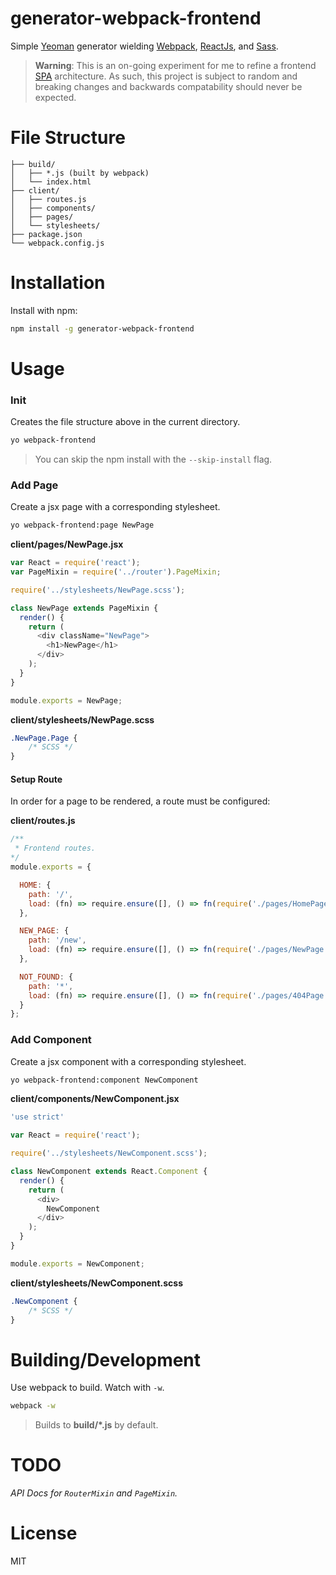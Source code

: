 generator-webpack-frontend
==========================
Simple [Yeoman](http://yeoman.io) generator wielding [Webpack](http://webpack.github.io/), [ReactJs](http://facebook.github.io/react/), and [Sass](http://sass-lang.com).
> __Warning__:
> This is an on-going experiment for me to refine a frontend [SPA](http://en.wikipedia.org/wiki/Single-page_application) architecture.
> As such, this project is subject to random and breaking changes and backwards compatability should never be expected.

File Structure
==============
  
	├── build/
	│   ├── *.js (built by webpack)
	│   └── index.html
	├── client/
	│   ├── routes.js
	│   ├── components/
	│   ├── pages/
	│   └── stylesheets/
	├── package.json
	└── webpack.config.js

Installation
============

Install with npm:

```bash
npm install -g generator-webpack-frontend
```

Usage
=====

### Init
Creates the file structure above in the current directory.
```bash
yo webpack-frontend
```

> You can skip the npm install with the `--skip-install` flag.


### Add Page
Create a jsx page with a corresponding stylesheet.
```bash
yo webpack-frontend:page NewPage
```

__client/pages/NewPage.jsx__
```js
var React = require('react');
var PageMixin = require('../router').PageMixin;

require('../stylesheets/NewPage.scss');

class NewPage extends PageMixin {
  render() {
    return (
      <div className="NewPage">
        <h1>NewPage</h1>
      </div>
    );
  }
}

module.exports = NewPage;

```

__client/stylesheets/NewPage.scss__
```scss
.NewPage.Page {
	/* SCSS */
}
```

#### Setup Route
In order for a page to be rendered, a route must be configured:

__client/routes.js__
```js
/**
 * Frontend routes.
*/
module.exports = {

  HOME: {
    path: '/',
    load: (fn) => require.ensure([], () => fn(require('./pages/HomePage')))
  },

  NEW_PAGE: {
    path: '/new',
    load: (fn) => require.ensure([], () => fn(require('./pages/NewPage')))
  },

  NOT_FOUND: {
    path: '*',
    load: (fn) => require.ensure([], () => fn(require('./pages/404Page')))
  }
};
```

### Add Component
Create a jsx component with a corresponding stylesheet.

```bash
yo webpack-frontend:component NewComponent
```


__client/components/NewComponent.jsx__
```js
'use strict'

var React = require('react');

require('../stylesheets/NewComponent.scss');

class NewComponent extends React.Component {
  render() {
    return (
      <div>
        NewComponent
      </div>
    );
  }
}

module.exports = NewComponent;
```

__client/stylesheets/NewComponent.scss__
```scss
.NewComponent {
	/* SCSS */
}
```


Building/Development
====================
Use webpack to build. Watch with ```-w```.

```bash
webpack -w
```

> Builds to __build/*.js__ by default.


TODO
====
_API Docs for `RouterMixin` and `PageMixin`._

License
=======
MIT
